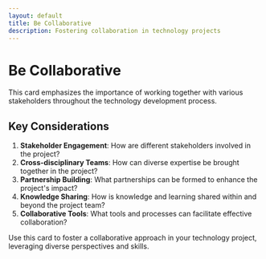 ```yaml
---
layout: default
title: Be Collaborative
description: Fostering collaboration in technology projects
---
```


# Be Collaborative

This card emphasizes the importance of working together with various stakeholders throughout the technology development process.

## Key Considerations

1. **Stakeholder Engagement**: How are different stakeholders involved in the project?
2. **Cross-disciplinary Teams**: How can diverse expertise be brought together in the project?
3. **Partnership Building**: What partnerships can be formed to enhance the project's impact?
4. **Knowledge Sharing**: How is knowledge and learning shared within and beyond the project team?
5. **Collaborative Tools**: What tools and processes can facilitate effective collaboration?

Use this card to foster a collaborative approach in your technology project, leveraging diverse perspectives and skills.
